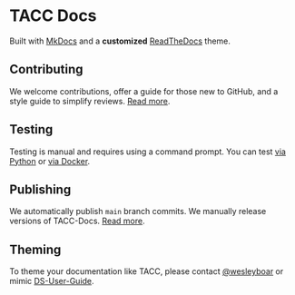 # TACC Docs

Built with [MkDocs](https://mkdocs.readthedocs.io/) and a **customized** [ReadTheDocs](https://www.mkdocs.org/user-guide/choosing-your-theme/#readthedocs) theme.

## Contributing

We welcome contributions, offer a guide for those new to GitHub, and a style guide to simplify reviews. [Read more](./CONTRIBUTING.md).

## Testing

Testing is manual and requires using a command prompt. You can test [via Python](./TESTING.md#a-via-python) or [via Docker](./TESTING.md#b-via-docker).

## Publishing

We automatically publish `main` branch commits. We manually release versions of TACC-Docs. [Read more](./PUBLISHING.md).

## Theming

To theme your documentation like TACC, please contact [@wesleyboar](https://www.github.com/wesleyboar) or mimic [DS-User-Guide](https://github.com/DesignSafe-CI/DS-User-Guide/).
